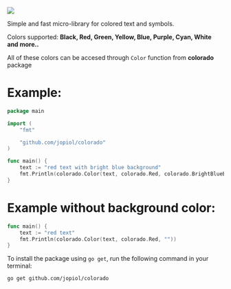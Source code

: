 <img src="https://i.sstatic.net/sbSCk.png">


Simple and fast micro-library for colored text and symbols.

Colors supported: <strong>Black, Red, Green, Yellow, Blue, Purple, Cyan, White and more..</strong>

All of these colors can be accesed through `Color` function from <strong>colorado</strong> package

<h1>Example:</h1> 

```go
package main

import (
	"fmt"

	"github.com/jopiol/colorado"
)

func main() {
	text := "red text with bright blue background"
	fmt.Println(colorado.Color(text, colorado.Red, colorado.BrightBlueBg))
}

```
<h1>Example without background color:</h1> 

```go
func main() {
	text := "red text"
	fmt.Println(colorado.Color(text, colorado.Red, ""))
}
```

To install the package using `go get`, run the following command in your terminal:

``go get github.com/jopiol/colorado``
